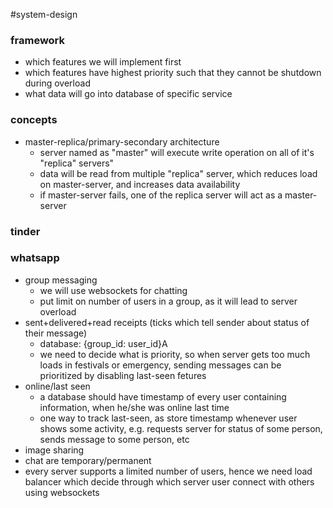 #system-design 
### framework
- which features we will implement first
- which features have highest priority such that they cannot be shutdown during overload
- what data will go into database of specific service


### concepts
- master-replica/primary-secondary architecture
  - server named as "master" will execute write operation on all of it's "replica" servers"
  - data will be read from multiple "replica" server, which reduces load on master-server, and increases data availability
  - if master-server fails, one of the replica server will act as a master-server
  
### tinder

### whatsapp

- group messaging
  - we will use websockets for chatting
  - put limit on number of users in a group, as it will lead to server overload
- sent+delivered+read receipts (ticks which tell sender about status of their message)
  - database: {group_id: user_id}A
  - we need to decide what is priority, so when server gets too much loads in festivals or emergency, sending messages can be prioritized by disabling last-seen fetures
- online/last seen
  - a database should have timestamp of every user containing information, when he/she was online last time
  - one way to track last-seen, as store timestamp whenever user shows some activity, e.g. requests server for status of some person, sends message to some person, etc
- image sharing
- chat are temporary/permanent
- every server supports a limited number of users, hence we need load balancer which decide through which server user connect with others using websockets
